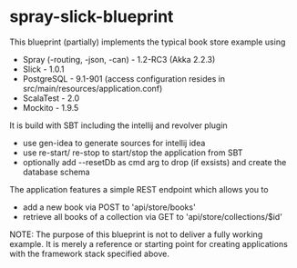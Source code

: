 spray-slick-blueprint
=====================

This blueprint (partially) implements the typical book store example using
* Spray (-routing, -json, -can) - 1.2-RC3 (Akka 2.2.3)
* Slick - 1.0.1
* PostgreSQL - 9.1-901  (access configuration resides in src/main/resources/application.conf)
* ScalaTest - 2.0
* Mockito - 1.9.5

It is build with SBT including the intellij and revolver plugin
* use gen-idea to generate sources for intellij idea
* use re-start/ re-stop to start/stop the application from SBT
* optionally add --resetDb as cmd arg to drop (if exsists) and create the database schema

The application features a simple REST endpoint which allows you to
* add a new book via POST to 'api/store/books'
* retrieve all books of a collection via GET to 'api/store/collections/$id'

NOTE: The purpose of this blueprint is not to deliver a fully working example. It is merely a reference or starting point for creating applications with the framework stack specified above. 

 

